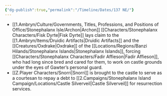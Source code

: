 ```yaml
---
{"dg-publish":true,"permalink":"/Timeline/Dates/137 NE/"}
---
```


- [[1.Ambryn/Culture/Governments, Titles, Professions, and Positions of Office/Stonephalanx Isle/Archon\|Archon]] [[Characters/Stonephalanx Characters/Fisk Dyrte\|Fisk Dyrte]] lays claim to the [[1.Ambryn/Items/Druidic Artifacts\|Druidic Artifacts]]  and the [[Creatures/Oxdrake\|Oxdrake]] of the [[Locations/Regions/Banzi Hilands/Stonephalanx Islands\|Stonephalanx Islands]], forcing [[Characters/Stonephalanx Characters/Fadir Affieson\|Fadir Affieson]], who had long since bred and cared for them, to work on castle grounds under the eyes of Gawter’s personal guard.
- [[Z.Player Characters/Snorri\|Snorri]] is brought to the castle to serve as a courtesan to repay a debt to [[2.Campaigns/Stonephalanx Island Campaign/Locations/Castle Silverveil\|Castle Silverveil]] for resurrection services.